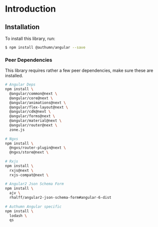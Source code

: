# Introduction

## Installation

To install this library, run:

```bash
$ npm install @authumn/angular --save
```

### Peer Dependencies

This library requires rather a few peer dependencies, make sure these are installed.

```bash
# Angular Deps
npm install \
  @angular/common@next \
  @angular/core@next \
  @angular/animations@next \
  @angular/flex-layout@next \
  @angular/cdk@next \
  @angular/forms@next \
  @angular/material@next \
  @angular/router@next \
  zone.js
  
# Ngxs
npm install \
  @ngxs/router-plugin@next \
  @ngxs/store@next \
  
# Rxjs
npm install \
  rxjs@next \
  rxjs-compat@next \
  
# Angular2 Json Schema Form
npm install \
  ajv \
  rhalff/angular2-json-schema-form#angular-6-dist
  
# Authumn Angular specific
npm install \
  lodash \
  qs
```
